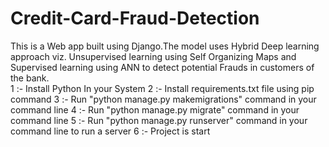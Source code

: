 # Credit-Card-Fraud-Detection
This is a Web app built using Django.The model uses Hybrid Deep learning approach viz. Unsupervised learning using Self Organizing Maps and Supervised learning using ANN to detect potential Frauds in customers of the bank.  
1 :- Install Python In your System
2 :- Install requirements.txt file using pip command
3 :- Run "python manage.py makemigrations" command in your command line 
4 :- Run "python manage.py migrate" command in your command line
5 :- Run "python manage.py runserver" command in your command line to run a server
6 :- Project is start